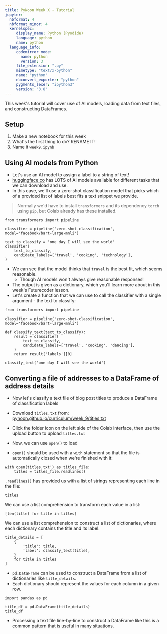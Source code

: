 ```yaml
---
title: PyNoon Week X - Tutorial
jupyter:
  nbformat: 4
  nbformat_minor: 4
  kernelspec:
     display_name: Python (Pyodide)
     language: python
     name: python
  language_info:
     codemirror_mode:
       name: python
       version: 3
     file_extension: ".py"
     mimetype: "text/x-python"
     name: "python"
     nbconvert_exporter: "python"
     pygments_lexer: "ipython3"
     version: "3.8"
---
```


This week's tutorial will cover use of AI models, loading data from
text files, and constructing DataFrames.

## Setup

1. Make a new notebook for this week
2. What's the first thing to do? RENAME IT!
3. Name it `week9.ipynb`

## Using AI models from Python

* Let's use an AI model to assign a label to a string of text!
* [huggingface.co](https://huggingface.co/) has LOTS of AI models
  available for different tasks that we can download and use.
* In this case, we'll use a zero-shot classification model that picks
  which of a provided list of labels best fits a text snippet we
  provide.

> Normally we'd have to install `transformers` and its dependency
> `torch` using `pip`, but Colab already has these installed.

```code
from transformers import pipeline

classifier = pipeline('zero-shot-classification', model='facebook/bart-large-mnli')

text_to_classify = 'one day I will see the world'
classifier(
    text_to_classify,
    candidate_labels=['travel', 'cooking', 'technology'],
)
```

* We can see that the model thinks that `travel` is the best fit,
  which seems reasonable.
  * Though AI models won't always give reasonable responses!
* The output is given as a dictionary, which you'll learn more about
  in this week's Futurecoder lesson.
* Let's create a function that we can use to call the classifier with
  a single argument - the text to classify:

```code
from transformers import pipeline

classifier = pipeline('zero-shot-classification', model='facebook/bart-large-mnli')

def classify_text(text_to_classify):
    result = classifier(
        text_to_classify,
        candidate_labels=['travel', 'cooking', 'dancing'],
    )
    return result['labels'][0]

classify_text('one day I will see the world')
```

## Converting a file of addresses to a DataFrame of address details

* Now let's classify a text file of blog post titles to produce a
  DataFrame of classification labels
* Download `titles.txt` from:
  [pynoon.github.io/curriculum/week_9/titles.txt](https://pynoon.github.io/curriculum/week_9/titles.txt)
* Click the folder icon on the left side of the Colab interface, then
  use the upload button to upload `titles.txt`

* Now, we can use `open()` to load
* `open()` should be used with a `with` statement so that the file is
  automatically closed when we're finished with it:

```code
with open(titles.txt') as titles_file:
    titles = titles_file.readlines()
```

`.readlines()` has provided us with a list of strings representing
each line in the file:

```code
titles
```

We can use a list comprehension to transform each value in a list:

```code
[len(title) for title in titles]
```

We can use a list comprehension to construct a list of dictionaries,
where each dictionary contains the title and its label:

```code
title_details = [
    {
        'title': title,
        'label': classify_text(title),
    }
    for title in titles
]
```

* `pd.DataFrame` can be used to construct a DataFrame from a list of
  dictionaries like `title_details`.
* Each dictionary should represent the values for each column in a
  given row.

```code
import pandas as pd

title_df = pd.DataFrame(title_details)
title_df
```

* Processing a text file line-by-line to construct a DataFrame like
  this is a common pattern that is useful in many situations.
